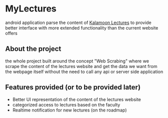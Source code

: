 # MyLectures
android application parse the content of  [Kalamoon Lectures](lectures.kalamoon.edu.sy) to provide better interface with more extended functionality than the current website offers

## About the project 
the whole project built around the concept "Web Scrabing"  where we scrape the content of the lectures website and get the data we want from the webpage itself without the need to call any api or server side application 

## Features provided (or to be provided later)
- Better UI representation of the content of the lectures website
- categorized access to lectures based on the faculty
- Realtime notification for new lectures (on the roadmap)

